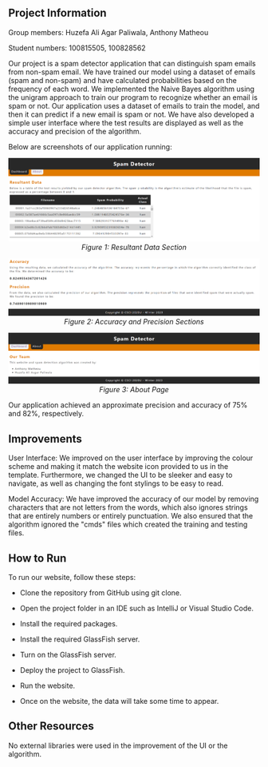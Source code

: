 ## **Project Information** ##

Group members: Huzefa Ali Agar Paliwala, Anthony Matheou

Student numbers: 100815505, 100828562

Our project is a spam detector application that can distinguish spam
emails from non-spam email. We have trained our model using a dataset of
emails (spam and non-spam) and have calculated probabilities based on
the frequency of each word. We implemented the Naive Bayes algorithm
using the unigram approach to train our program to recognize whether an
email is spam or not. Our application uses a dataset of emails to train
the model, and then it can predict if a new email is spam or not. We
have also developed a simple user interface where the test results are
displayed as well as the accuracy and precision of the algorithm.

Below are screenshots of our application running:

<p align="center">
  <img src="README_Images/Results.png" alt="Resultant Data Section">
  <br>
  <em>Figure 1: Resultant Data Section</em>
</p>
<p align="center">
  <img src="README_Images/AccuracyPrecision.png" alt="Accuracy and Precision Sections">
  <br>
  <em>Figure 2: Accuracy and Precision Sections</em>
</p>
<p align="center">
  <img src="README_Images/AboutPage.png" alt="About Page">
  <br>
  <em>Figure 3: About Page</em>
</p>

Our application achieved an approximate precision and accuracy of 75%
and 82%, respectively.


## **Improvements** ##

User Interface: We improved on the user interface by improving the
colour scheme and making it match the website icon provided to us in the
template. Furthermore, we changed the UI to be sleeker and easy to
navigate, as well as changing the font stylings to be easy to read.

Model Accuracy: We have improved the accuracy of our model by removing
characters that are not letters from the words, which also ignores
strings that are entirely numbers or entirely punctuation. We also
ensured that the algorithm ignored the "cmds" files which created the
training and testing files.

## **How to Run** ##

To run our website, follow these steps:

-   Clone the repository from GitHub using git clone.

-   Open the project folder in an IDE such as IntelliJ or Visual Studio
    Code.

-   Install the required packages.

-   Install the required GlassFish server.

-   Turn on the GlassFish server.

-   Deploy the project to GlassFish.

-   Run the website.

-   Once on the website, the data will take some time to appear.

## **Other Resources** ##

No external libraries were used in the improvement of the UI or the
algorithm.
